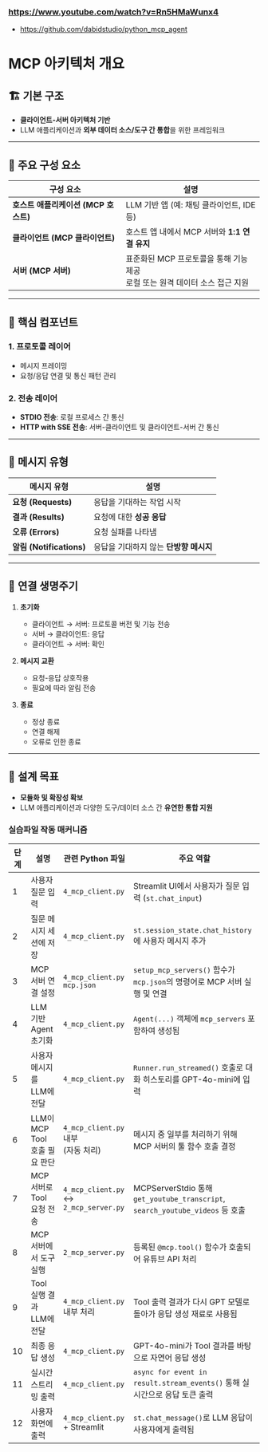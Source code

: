 
### https://www.youtube.com/watch?v=Rn5HMaWunx4 
- https://github.com/dabidstudio/python_mcp_agent

# MCP 아키텍처 개요

## 🏗️ 기본 구조

- **클라이언트-서버 아키텍처 기반**
- LLM 애플리케이션과 **외부 데이터 소스/도구 간 통합**을 위한 프레임워크

---

## 🧩 주요 구성 요소

| 구성 요소            | 설명 |
|---------------------|------|
| **호스트 애플리케이션 (MCP 호스트)** | LLM 기반 앱 (예: 채팅 클라이언트, IDE 등) |
| **클라이언트 (MCP 클라이언트)**       | 호스트 앱 내에서 MCP 서버와 **1:1 연결 유지** |
| **서버 (MCP 서버)**                | 표준화된 MCP 프로토콜을 통해 기능 제공<br>로컬 또는 원격 데이터 소스 접근 지원 |

---

## 🔧 핵심 컴포넌트

### 1. **프로토콜 레이어**
- 메시지 프레이밍
- 요청/응답 연결 및 통신 패턴 관리

### 2. **전송 레이어**
- **STDIO 전송**: 로컬 프로세스 간 통신
- **HTTP with SSE 전송**: 서버-클라이언트 및 클라이언트-서버 간 통신

---

## 💬 메시지 유형

| 메시지 유형   | 설명 |
|--------------|------|
| **요청 (Requests)**    | 응답을 기대하는 작업 시작 |
| **결과 (Results)**     | 요청에 대한 **성공 응답** |
| **오류 (Errors)**      | 요청 실패를 나타냄 |
| **알림 (Notifications)** | 응답을 기대하지 않는 **단방향 메시지** |

---

## 🔄 연결 생명주기

1. **초기화**
   - 클라이언트 → 서버: 프로토콜 버전 및 기능 전송
   - 서버 → 클라이언트: 응답
   - 클라이언트 → 서버: 확인

2. **메시지 교환**
   - 요청-응답 상호작용
   - 필요에 따라 알림 전송

3. **종료**
   - 정상 종료
   - 연결 해제
   - 오류로 인한 종료

---

## 🎯 설계 목표

- **모듈화 및 확장성 확보**
- LLM 애플리케이션과 다양한 도구/데이터 소스 간 **유연한 통합 지원**


###  실습파일 작동 매커니즘

| 단계 | 설명 | 관련 Python 파일 | 주요 역할 |
|------|------|------------------|------------|
| 1 | 사용자 질문 입력 | `4_mcp_client.py` | Streamlit UI에서 사용자가 질문 입력 (`st.chat_input`) |
| 2 | 질문 메시지 세션에 저장 | `4_mcp_client.py` | `st.session_state.chat_history`에 사용자 메시지 추가 |
| 3 | MCP 서버 연결 설정 | `4_mcp_client.py`<br>`mcp.json` | `setup_mcp_servers()` 함수가 `mcp.json`의 명령어로 MCP 서버 실행 및 연결 |
| 4 | LLM 기반 Agent 초기화 | `4_mcp_client.py` | `Agent(...)` 객체에 `mcp_servers` 포함하여 생성됨 |
| 5 | 사용자 메시지를 LLM에 전달 | `4_mcp_client.py` | `Runner.run_streamed()` 호출로 대화 히스토리를 GPT-4o-mini에 입력 |
| 6 | LLM이 MCP Tool 호출 필요 판단 | `4_mcp_client.py` 내부<br>(자동 처리) | 메시지 중 일부를 처리하기 위해 MCP 서버의 툴 함수 호출 결정 |
| 7 | MCP 서버로 Tool 요청 전송 | `4_mcp_client.py`<br>↔ `2_mcp_server.py` | MCPServerStdio 통해 `get_youtube_transcript`, `search_youtube_videos` 등 호출 |
| 8 | MCP 서버에서 도구 실행 | `2_mcp_server.py` | 등록된 `@mcp.tool()` 함수가 호출되어 유튜브 API 처리 |
| 9 | Tool 실행 결과 LLM에 전달 | `4_mcp_client.py` 내부 처리 | Tool 출력 결과가 다시 GPT 모델로 돌아가 응답 생성 재료로 사용됨 |
| 10 | 최종 응답 생성 | `4_mcp_client.py` | GPT-4o-mini가 Tool 결과를 바탕으로 자연어 응답 생성 |
| 11 | 실시간 스트리밍 출력 | `4_mcp_client.py` | `async for event in result.stream_events()` 통해 실시간으로 응답 토큰 출력 |
| 12 | 사용자 화면에 출력 | `4_mcp_client.py` + Streamlit | `st.chat_message()`로 LLM 응답이 사용자에게 출력됨 |
